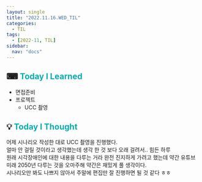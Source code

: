 ```yaml
---
layout: single
title: "2022.11.16.WED_TIL"
categories:
  - TIL
tags:
  - [2022-11, TIL]
sidebar:
  nav: "docs"
---
```


## ⌨ <a style="color:#00adb5">Today I Learned</a>

- 면접준비
- 프로젝트
  - UCC 촬영

## 💡 <a style="color:#00adb5">Today I Thought</a>

어제 시나리오 작성한 대로 UCC 촬영을 진행했다.<br>
얼마 안 걸릴 것이라고 생각했는데 생각 한 것 보다 오래 걸려서.. 힘든 하루<br>
원래 시각장애인에 대한 내용을 다루는 거라 완전 진지하게 가려고 했는데 약간 유튜브 미래 2050년 다루는 것을 오마주해 약간은 재밌게 풀 생각이다.<br>
시나리오만 봐도 나쁘지 않아서 주말에 편집만 잘 진행하면 될 것 같다 ㅎㅎ
